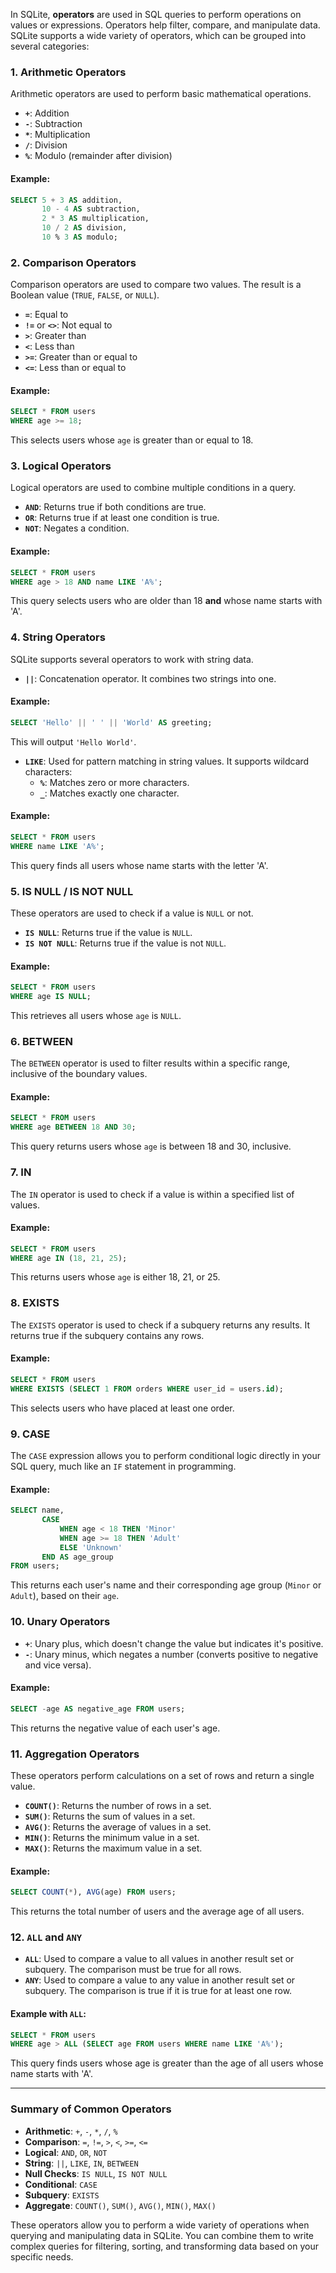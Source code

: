 In SQLite, **operators** are used in SQL queries to perform operations on values or expressions. Operators help filter, compare, and manipulate data. SQLite supports a wide variety of operators, which can be grouped into several categories:

### 1. **Arithmetic Operators**
Arithmetic operators are used to perform basic mathematical operations.

- **`+`**: Addition
- **`-`**: Subtraction
- **`*`**: Multiplication
- **`/`**: Division
- **`%`**: Modulo (remainder after division)

#### Example:

```sql
SELECT 5 + 3 AS addition, 
       10 - 4 AS subtraction, 
       2 * 3 AS multiplication, 
       10 / 2 AS division, 
       10 % 3 AS modulo;
```

### 2. **Comparison Operators**
Comparison operators are used to compare two values. The result is a Boolean value (`TRUE`, `FALSE`, or `NULL`).

- **`=`**: Equal to
- **`!=`** or **`<>`**: Not equal to
- **`>`**: Greater than
- **`<`**: Less than
- **`>=`**: Greater than or equal to
- **`<=`**: Less than or equal to

#### Example:

```sql
SELECT * FROM users
WHERE age >= 18;
```

This selects users whose `age` is greater than or equal to 18.

### 3. **Logical Operators**
Logical operators are used to combine multiple conditions in a query.

- **`AND`**: Returns true if both conditions are true.
- **`OR`**: Returns true if at least one condition is true.
- **`NOT`**: Negates a condition.

#### Example:

```sql
SELECT * FROM users
WHERE age > 18 AND name LIKE 'A%';
```

This query selects users who are older than 18 **and** whose name starts with 'A'.

### 4. **String Operators**
SQLite supports several operators to work with string data.

- **`||`**: Concatenation operator. It combines two strings into one.

#### Example:

```sql
SELECT 'Hello' || ' ' || 'World' AS greeting;
```

This will output `'Hello World'`.

- **`LIKE`**: Used for pattern matching in string values. It supports wildcard characters:
  - **`%`**: Matches zero or more characters.
  - **`_`**: Matches exactly one character.

#### Example:

```sql
SELECT * FROM users
WHERE name LIKE 'A%';
```

This query finds all users whose name starts with the letter 'A'.

### 5. **IS NULL / IS NOT NULL**
These operators are used to check if a value is `NULL` or not.

- **`IS NULL`**: Returns true if the value is `NULL`.
- **`IS NOT NULL`**: Returns true if the value is not `NULL`.

#### Example:

```sql
SELECT * FROM users
WHERE age IS NULL;
```

This retrieves all users whose `age` is `NULL`.

### 6. **BETWEEN**
The `BETWEEN` operator is used to filter results within a specific range, inclusive of the boundary values.

#### Example:

```sql
SELECT * FROM users
WHERE age BETWEEN 18 AND 30;
```

This query returns users whose `age` is between 18 and 30, inclusive.

### 7. **IN**
The `IN` operator is used to check if a value is within a specified list of values.

#### Example:

```sql
SELECT * FROM users
WHERE age IN (18, 21, 25);
```

This returns users whose `age` is either 18, 21, or 25.

### 8. **EXISTS**
The `EXISTS` operator is used to check if a subquery returns any results. It returns true if the subquery contains any rows.

#### Example:

```sql
SELECT * FROM users
WHERE EXISTS (SELECT 1 FROM orders WHERE user_id = users.id);
```

This selects users who have placed at least one order.

### 9. **CASE**
The `CASE` expression allows you to perform conditional logic directly in your SQL query, much like an `IF` statement in programming.

#### Example:

```sql
SELECT name, 
       CASE
           WHEN age < 18 THEN 'Minor'
           WHEN age >= 18 THEN 'Adult'
           ELSE 'Unknown'
       END AS age_group
FROM users;
```

This returns each user's name and their corresponding age group (`Minor` or `Adult`), based on their `age`.

### 10. **Unary Operators**
- **`+`**: Unary plus, which doesn't change the value but indicates it's positive.
- **`-`**: Unary minus, which negates a number (converts positive to negative and vice versa).

#### Example:

```sql
SELECT -age AS negative_age FROM users;
```

This returns the negative value of each user's age.

### 11. **Aggregation Operators**
These operators perform calculations on a set of rows and return a single value.

- **`COUNT()`**: Returns the number of rows in a set.
- **`SUM()`**: Returns the sum of values in a set.
- **`AVG()`**: Returns the average of values in a set.
- **`MIN()`**: Returns the minimum value in a set.
- **`MAX()`**: Returns the maximum value in a set.

#### Example:

```sql
SELECT COUNT(*), AVG(age) FROM users;
```

This returns the total number of users and the average age of all users.

### 12. **`ALL` and `ANY`**
- **`ALL`**: Used to compare a value to all values in another result set or subquery. The comparison must be true for all rows.
- **`ANY`**: Used to compare a value to any value in another result set or subquery. The comparison is true if it is true for at least one row.

#### Example with `ALL`:

```sql
SELECT * FROM users
WHERE age > ALL (SELECT age FROM users WHERE name LIKE 'A%');
```

This query finds users whose age is greater than the age of all users whose name starts with 'A'.

---

### Summary of Common Operators

- **Arithmetic**: `+`, `-`, `*`, `/`, `%`
- **Comparison**: `=`, `!=`, `>`, `<`, `>=`, `<=`
- **Logical**: `AND`, `OR`, `NOT`
- **String**: `||`, `LIKE`, `IN`, `BETWEEN`
- **Null Checks**: `IS NULL`, `IS NOT NULL`
- **Conditional**: `CASE`
- **Subquery**: `EXISTS`
- **Aggregate**: `COUNT()`, `SUM()`, `AVG()`, `MIN()`, `MAX()`

These operators allow you to perform a wide variety of operations when querying and manipulating data in SQLite. You can combine them to write complex queries for filtering, sorting, and transforming data based on your specific needs.
